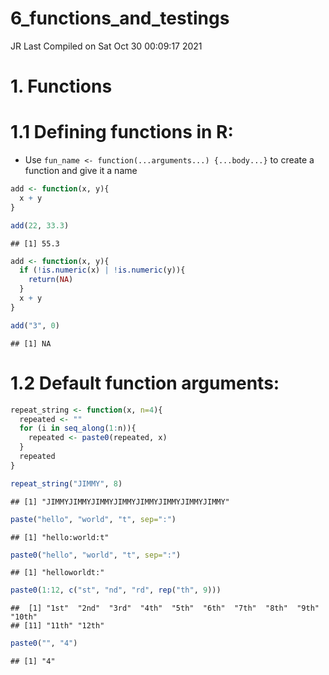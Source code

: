 6\_functions\_and\_testings
================
JR
Last Compiled on Sat Oct 30 00:09:17 2021

# 1\. Functions

# 1.1 Defining functions in R:

  - Use `fun_name <- function(...arguments...) {...body...}` to create a
    function and give it a name

<!-- end list -->

``` r
add <- function(x, y){
  x + y
}

add(22, 33.3)
```

    ## [1] 55.3

``` r
add <- function(x, y){
  if (!is.numeric(x) | !is.numeric(y)){
    return(NA)
  }
  x + y
}

add("3", 0)
```

    ## [1] NA

# 1.2 Default function arguments:

``` r
repeat_string <- function(x, n=4){
  repeated <- ""
  for (i in seq_along(1:n)){
    repeated <- paste0(repeated, x)
  }
  repeated
}

repeat_string("JIMMY", 8)
```

    ## [1] "JIMMYJIMMYJIMMYJIMMYJIMMYJIMMYJIMMYJIMMY"

``` r
paste("hello", "world", "t", sep=":")
```

    ## [1] "hello:world:t"

``` r
paste0("hello", "world", "t", sep=":")
```

    ## [1] "helloworldt:"

``` r
paste0(1:12, c("st", "nd", "rd", rep("th", 9)))
```

    ##  [1] "1st"  "2nd"  "3rd"  "4th"  "5th"  "6th"  "7th"  "8th"  "9th"  "10th"
    ## [11] "11th" "12th"

``` r
paste0("", "4")
```

    ## [1] "4"
